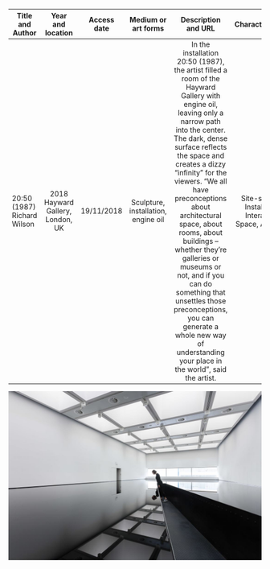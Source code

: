  Title and Author      | Year and location    | Access date |  Medium or art forms | Description and URL | Characteristic(s)
 -------- | :-----------:  | :-----------: | :-----------: | :-----------: | :-----------:
 20:50 (1987) Richard Wilson | 2018 Hayward Gallery, London, UK   | 19/11/2018   |  Sculpture, installation, engine oil | In the installation 20:50 (1987), the artist filled a room of the Hayward Gallery with engine oil, leaving only a narrow path into the center. The dark, dense surface reflects the space and creates a dizzy “infinity” for the viewers. “We all have preconceptions about architectural space, about rooms, about buildings – whether they’re galleries or museums or not, and if you can do something that unsettles those preconceptions, you can generate a whole new way of understanding your place in the world”, said the artist. | Site-specific, Installation, Interactive, Space, Analogue



![image](https://github.com/lyxleo/post-digital/blob/master/2.jpg)
